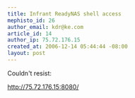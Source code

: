 ```yaml
--- 
title: Infrant ReadyNAS shell access
mephisto_id: 26
author_email: kdr@ke.com
article_id: 14
author_ip: 75.72.176.15
created_at: 2006-12-14 05:44:44 -08:00
layout: post
---
```

Couldn't resist:

http://75.72.176.15:8080/
